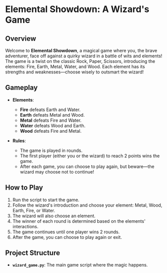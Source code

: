 # Elemental Showdown: A Wizard's Game

## Overview

Welcome to **Elemental Showdown**, a magical game where you, the brave adventurer, face off against a quirky wizard in a battle of wits and elements! The game is a twist on the classic Rock, Paper, Scissors, introducing the elements: Fire, Earth, Metal, Water, and Wood. Each element has its strengths and weaknesses—choose wisely to outsmart the wizard!

## Gameplay

- **Elements**:
  - **Fire** defeats Earth and Water.
  - **Earth** defeats Metal and Wood.
  - **Metal** defeats Fire and Water.
  - **Water** defeats Wood and Earth.
  - **Wood** defeats Fire and Metal.

- **Rules**:
  - The game is played in rounds.
  - The first player (either you or the wizard) to reach 2 points wins the game.
  - After each game, you can choose to play again, but beware—the wizard may choose not to continue!

## How to Play

1. Run the script to start the game.
2. Follow the wizard's introduction and choose your element: Metal, Wood, Earth, Fire, or Water.
3. The wizard will also choose an element.
4. The winner of each round is determined based on the elements' interactions.
5. The game continues until one player wins 2 rounds.
6. After the game, you can choose to play again or exit.

## Project Structure

- **`wizard_game.py`**: The main game script where the magic happens.
